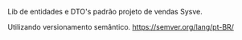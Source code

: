 Lib de entidades e DTO's padrão projeto de vendas Sysve.

Utilizando versionamento semântico. https://semver.org/lang/pt-BR/
